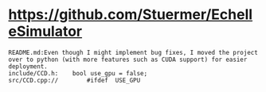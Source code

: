 # https://github.com/Stuermer/EchelleSimulator

```console
README.md:Even though I might implement bug fixes, I moved the project over to python (with more features such as CUDA support) for easier deployment. 
include/CCD.h:    bool use_gpu = false;
src/CCD.cpp://        #ifdef  USE_GPU

```
